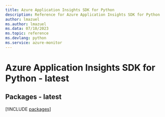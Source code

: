```yaml
---
title: Azure Application Insights SDK for Python
description: Reference for Azure Application Insights SDK for Python
author: lmazuel
ms.author: lmazuel
ms.data: 07/10/2023
ms.topic: reference
ms.devlang: python
ms.service: azure-monitor
---
```

# Azure Application Insights SDK for Python - latest
## Packages - latest
[!INCLUDE [packages](application-insights-index.md)]